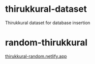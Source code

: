 # thirukkural-dataset
Thirukkural dataset for database insertion

# random-thirukkural
[thirukkural-random.netlify.app](thirukkural-random.netlify.app)
